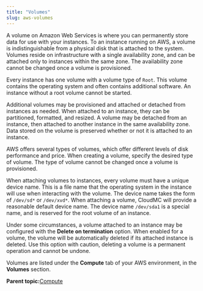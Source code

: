 ```yaml
---
title: "Volumes"
slug: aws-volumes
---
```



A volume on Amazon Web Services is where you can permanently store data for use with your instances. To an instance running on AWS, a volume is indistinguishable from a physical disk that is attached to the system. Volumes reside on infrastructure with a single availability zone, and can be attached only to instances within the same zone. The availability zone cannot be changed once a volume is provisioned.

Every instance has one volume with a volume type of `Root`. This volume contains the operating system and often contains additional software. An instance without a root volume cannot be started.

Additional volumes may be provisioned and attached or detached from instances as needed. When attached to an instance, they can be partitioned, formatted, and resized. A volume may be detached from an instance, then attached to another instance in the same availability zone. Data stored on the volume is preserved whether or not it is attached to an instance.

AWS offers several types of volumes, which offer different levels of disk performance and price. When creating a volume, specify the desired type of volume. The type of volume cannot be changed once a volume is provisioned.

When attaching volumes to instances, every volume must have a unique device name. This is a file name that the operating system in the instance will use when interacting with the volume. The device name takes the form of `/dev/sd*` or `/dev/xvd*`. When attaching a volume, CloudMC will provide a reasonable default device name. The device name `/dev/sda1` is a special name, and is reserved for the root volume of an instance.

Under some circumstances, a volume attached to an instance may be configured with the **Delete on termination** option. When enabled for a volume, the volume will be automatically deleted if its attached instance is deleted. Use this option with caution, deleting a volume is a permanent operation and cannot be undone.

Volumes are listed under the **Compute** tab of your AWS environment, in the **Volumes** section.

**Parent topic:**[Compute](aws-compute.md)

